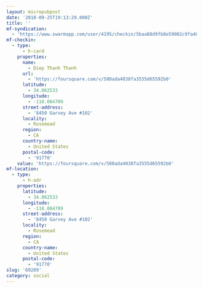 ```yaml
---
layout: micropubpost
date: '2018-09-25T19:13:29.000Z'
title: ''
mf-syndication:
  - 'https://www.swarmapp.com/user/4195/checkin/5baa88d9fb8e59002c9fa485'
mf-checkin:
  - type:
      - h-card
    properties:
      name:
        - Diep Thanh Thanh
      url:
        - 'https://foursquare.com/v/580ada4038fa3555d65592b0'
      latitude:
        - 34.062533
      longitude:
        - -118.084709
      street-address:
        - '8450 Garvey Ave #102'
      locality:
        - Rosemead
      region:
        - CA
      country-name:
        - United States
      postal-code:
        - '91770'
    value: 'https://foursquare.com/v/580ada4038fa3555d65592b0'
mf-location:
  - type:
      - h-adr
    properties:
      latitude:
        - 34.062533
      longitude:
        - -118.084709
      street-address:
        - '8450 Garvey Ave #102'
      locality:
        - Rosemead
      region:
        - CA
      country-name:
        - United States
      postal-code:
        - '91770'
slug: '69209'
category: social
---
```


